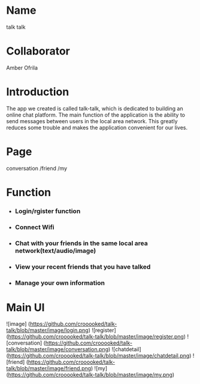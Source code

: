 # Name
talk talk

# Collaborator
Amber Ofrila

# Introduction
The app we created is called talk-talk, which is dedicated to building an online chat platform. The main function of the application is the ability to send messages between users in the local area network. This greatly reduces some trouble and makes the application convenient for our lives.

# Page
conversation
/friend
/my

# Function
* ### Login/rgister function
* ### Connect Wifi
* ### Chat with your friends in the same local area network(text/audio/image)
* ### View your recent friends that you have talked
* ### Manage your own information

# Main UI
![image] (https://github.com/crooooked/talk-talk/blob/master/image/login.png)
![register] (https://github.com/crooooked/talk-talk/blob/master/image/register.png)
![conversation] (https://github.com/crooooked/talk-talk/blob/master/image/conversation.png)
![chatdetail] (https://github.com/crooooked/talk-talk/blob/master/image/chatdetail.png)
![friend] (https://github.com/crooooked/talk-talk/blob/master/image/friend.png)
![my] (https://github.com/crooooked/talk-talk/blob/master/image/my.png)
